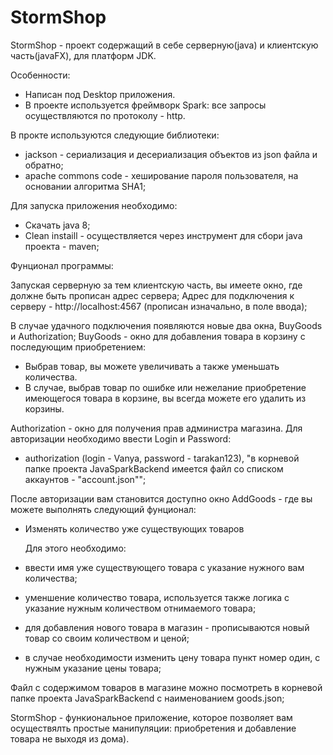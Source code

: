 # StormShop

StormShop - проект содержащий в себе серверную(java) и клиентскую часть(javaFX), для платформ JDK.

Особенности:
- Написан под Desktop приложения.
- В проекте используется фреймворк Spark: все запросы осуществляются по протоколу - http.

В прокте используются следующие библиотеки:
- jackson - сериализация и десериализация объектов из json файла и обратно;
- apache commons code - хеширование пароля пользователя, на основании алгоритма SHA1;

Для запуска приложения необходимо:
- Скачать java 8;
- Clean instaill - осуществляется через инструмент для сбори java проекта - maven;

Фунционал программы:

Запуская серверную за тем клиентскую часть, вы имеете окно, где должне быть прописан адрес сервера;
Адрес для подключения к серверу - http://localhost:4567 (прописан изначально, в поле ввода);

В случае удачного подключения появляются новые два окна, BuyGoods и Authorization;
BuyGoods - окно для добавления товара в корзину c последующим приобретением: 
- Выбрав товар, вы можете увеличивать а также уменьшать количества.
- В случае, выбрав товар по ошибке или нежелание приобретение имеющегося товара в корзине, вы всегда можете его удалить из корзины.
  
Authorization - окно для получения прав администра магазина. Для авторизации необходимо ввести Login и Password:
- authorization (login - Vanya, password - tarakan123), "в корневой папке проекта JavaSparkBackend имеется файл со списком аккаунтов - "account.json""; 

После авторизации вам становится доступно окно AddGoods - где вы можете выполнять следующий фунционал:
- Изменять количество уже существующих товаров 

	Для этого необходимо: 
- ввести имя уже существующего товара с указание нужного вам количества;
- уменшение количество товара, используется также логика с указание нужным количеством отнимаемого товара; 
- для добавления нового товара в магазин - прописываются новый товар со своим количеством и ценой;
- в случае необходимости изменить цену товара пункт номер один, с нужным указание цены товара;

Файл с содержимом товаров в магазине можно посмотреть в корневой папке проекта JavaSparkBackend с наименованием goods.json;

StormShop - функиональное приложение, которое позволяет вам осуществялть простые манипуляции:  приобретения и добавление товара не выходя из дома).
